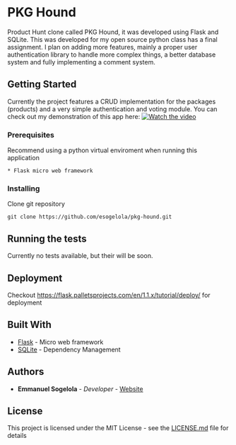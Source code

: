 # PKG Hound

Product Hunt clone called PKG Hound, it was developed using Flask and SQLite.
This was developed for my open source python class has a final assignment.
I plan on adding more features, mainly a proper user authentication library to handle more complex things, a better database system and fully implementing a comment system.

## Getting Started

Currently the project features a CRUD implementation for the packages (products) and a very simple authentication and voting module.
You can check out my demonstration of this app here:
[![Watch the video](https://i.ytimg.com/vi/lRGVlsxjC8U/hqdefault.jpg)](https://youtu.be/lRGVlsxjC8U)

### Prerequisites

Recommend using a python virtual enviroment when running this application

```
* Flask micro web framework

```

### Installing

Clone git repository

```
git clone https://github.com/esogelola/pkg-hound.git
```

## Running the tests

Currently no tests available, but their will be soon.


## Deployment

Checkout https://flask.palletsprojects.com/en/1.1.x/tutorial/deploy/ for deployment

## Built With

* [Flask](https://flask.palletsprojects.com/) - Micro web framework 
* [SQLite](https://www.sqlite.org/index.html) - Dependency Management





## Authors

* **Emmanuel Sogelola** - *Developer* - [Website](https://esogelola.com/)

## License

This project is licensed under the MIT License - see the [LICENSE.md](LICENSE.md) file for details

